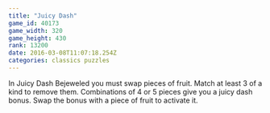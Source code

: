 ```yaml
---
title: "Juicy Dash"
game_id: 40173
game_width: 320
game_height: 430
rank: 13200
date: 2016-03-08T11:07:18.254Z
categories: classics puzzles
---
```

In Juicy Dash Bejeweled you must swap pieces of fruit. Match at least 3 of a kind to remove them. Combinations of 4 or 5 pieces give you a juicy dash bonus. Swap the bonus with a piece of fruit to activate it.
